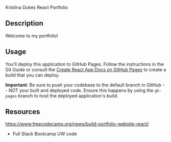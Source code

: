 Kristina Dukes React Portfolio

## Description

Welcome to my portfolio! 

## Usage

You’ll deploy this application to GitHub Pages. Follow the instructions in the Git Guide or consult the [Create React App Docs on GitHub Pages](https://create-react-app.dev/docs/deployment/#github-pages) to create a build that you can deploy.

**Important**: Be sure to push your codebase to the default branch in GitHub -- NOT your built and deployed code. Ensure this happens by using the `gh-pages` branch to host the deployed application's build.

## Resources 
https://www.freecodecamp.org/news/build-portfolio-website-react/ 
* Full Stack Bootcamp UW code